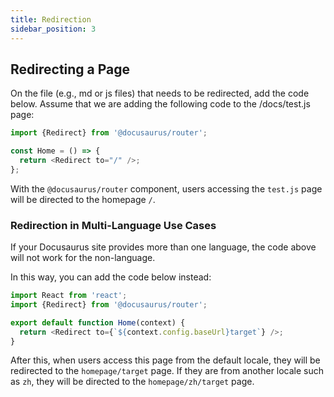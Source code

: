 ```yaml
---
title: Redirection
sidebar_position: 3
---
```


## Redirecting a Page

On the file (e.g., md or js files) that needs to be redirected, add the code below. Assume that we are adding the following code to the /docs/test.js page:

  ```js
  import {Redirect} from '@docusaurus/router';

  const Home = () => {
    return <Redirect to="/" />;
  };
  ```

  With the `@docusaurus/router` component, users accessing the `test.js` page will be directed to the homepage `/`.

### Redirection in Multi-Language Use Cases

If your Docusaurus site provides more than one language, the code above will not work for the non-language.

In this way, you can add the code below instead:
  
```js
import React from 'react';
import {Redirect} from '@docusaurus/router';

export default function Home(context) {
  return <Redirect to={`${context.config.baseUrl}target`} />;
}
```

After this, when users access this page from the default locale, they will be redirected to the `homepage/target` page. If they are from another locale such as `zh`, they will be directed to the `homepage/zh/target` page.

<!--
## Redirection Using a Plugin
-->